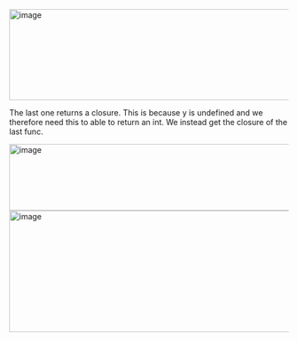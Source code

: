 
<img width="781" height="164" alt="image" src="https://github.com/user-attachments/assets/118dd773-6d00-45a2-9d11-cda265cffb87" />

The last one returns a closure. This is because y is undefined and we therefore need this to able to return an int. We instead get the closure of the last func.

<img width="777" height="120" alt="image" src="https://github.com/user-attachments/assets/bfbe809b-7acf-4e76-bd0d-2872a31ff65d" />
<img width="813" height="219" alt="image" src="https://github.com/user-attachments/assets/78e20c96-3e04-41c6-bb56-1f2dad442590" />


